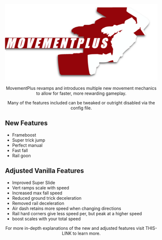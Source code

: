 <p align="center"><img src="Resources/img/banner_small.png"></p>

<p style="text-align: center;">MovementPlus revamps and introduces multiple new movement mechanics to allow for faster, more rewarding gameplay.</p>
<p style="text-align: center;">Many of the features included can be tweaked or outright disabled via the config file.</p>



## New Features

- Frameboost
- Super trick jump
- Perfect manual
- Fast fall
- Rail goon


## Adjusted Vanilla Features

- Improved Super Slide
- Vert ramps scale with speed
- Increased max fall speed
- Reduced ground trick deceleration
- Removed rail deceleration
- Air dash retains more speed when changing directions
- Rail hard corners give less speed per, but peak at a higher speed
- boost scales with your total speed

 <p style="text-align: center;">For more in-depth explanations of the new and adjusted features visit THIS-LINK to learn more.</p>
